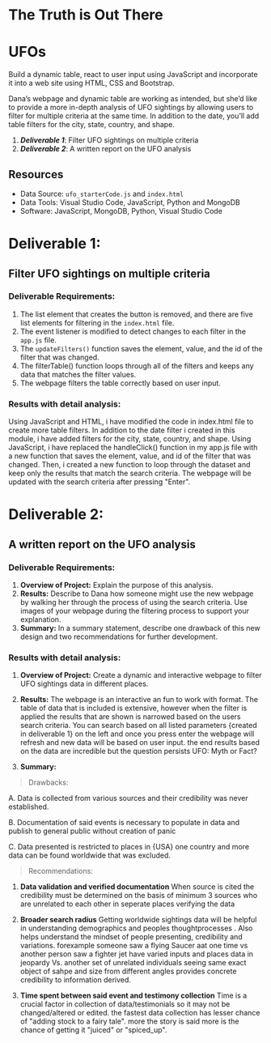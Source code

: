 # The Truth is Out There
# UFOs
Build a dynamic table, react to user input using JavaScript and incorporate it into a web site using HTML, CSS and Bootstrap.



Dana’s webpage and dynamic table are working as intended, but she’d like to provide a more in-depth analysis of UFO sightings by allowing users to filter for multiple criteria at the same time. In addition to the date, you’ll add table filters for the city, state, country, and shape.

1. ***Deliverable 1***: Filter UFO sightings on multiple criteria
2. ***Deliverable 2***: A written report on the UFO analysis

## Resources 

* Data Source: `ufo_starterCode.js` and `index.html`
* Data Tools: Visual Studio Code, JavaScript, Python and MongoDB
* Software: JavaScript, MongoDB, Python, Visual Studio Code

# Deliverable 1:  
## Filter UFO sightings on multiple criteria
### Deliverable Requirements:

1. The list element that creates the button is removed, and there are five list elements for filtering in the `index.html` file. 
2. The event listener is modified to detect changes to each filter in the `app.js` file.
3. ​The `updateFilters()` function saves the element, value, and the id of the filter that was changed.
4. The filterTable() function loops through all of the filters and keeps any data that matches the filter values.
5. The webpage filters the table correctly based on user input.

 
### Results with detail analysis:
Using JavaScript and HTML, i have  modified the code in index.html file to create more table filters. In addition to the date filter i created in this module, i have added filters for the city, state, country, and shape.
Using JavaScript, i have replaced the handleClick() function in my app.js file with a new function that saves the element, value, and id of the filter that was changed. Then, i created a new function to loop through the dataset and keep only the results that match the search criteria. The webpage will be updated with the search criteria after pressing "Enter".


# Deliverable 2: 
## A written report on the UFO analysis
### Deliverable Requirements:

1. **Overview of Project:** Explain the purpose of this analysis. 
2. **Results:** Describe to Dana how someone might use the new webpage by walking her through the process of using the search criteria. Use images of your webpage during the filtering process to support your explanation.
3. **​Summary:** In a summary statement, describe one drawback of this new design and two recommendations for further development.


 
### Results with detail analysis:


1. **Overview of Project:** 
Create a dynamic and interactive webpage to filter UFO sightings data in different places.

2. **Results:** 
The webpage is an interactive an fun to work with format. The table of data that is included is extensive, however when the filter is applied the results that are shown is narrowed based on the users search criteria.
You can search based on all listed parameters {created in deliverable 1} on the left and once you press enter the webpage will refresh and new data will be based on user input.
the end results based on the data are incredible but the question persists UFO: Myth or Fact? 

3. ​**​Summary:**
> Drawbacks:

A. Data is collected from various sources and their credibility was never established.


B. Documentation of said events is necessary to populate in data and publish to general public without creation of panic 


C. Data presented is restricted to places in {USA} one country and more data can be found worldwide that was excluded.


> Recommendations:


1. **Data validation and verified documentation**
When source is cited the credibility must be determined on the basis of minimum 3 sources who are unrelated to each other in seperate places verifying the data 

2. **Broader search radius**
Getting worldwide sightings data will be helpful in understanding demographics and peoples thoughtprocesses . Also helps understand the mindset of people presenting, credibility and variations. forexample someone saw a flying Saucer aat one time vs another person saw a fighter jet have varied inputs and places data in jeopardy Vs. another set of unrelated individuals seeing same exact object of sahpe and size from different angles provides concrete credibility to information derived. 

3. **Time spent between said event and testimony collection**
Time is a crucial factor in collection of data/testimonials so it may not be changed/altered or edited. the fastest data collection has lesser chance of "adding stock to a fairy tale". more the story is said more is the chance of getting it "juiced" or "spiced_up".  
